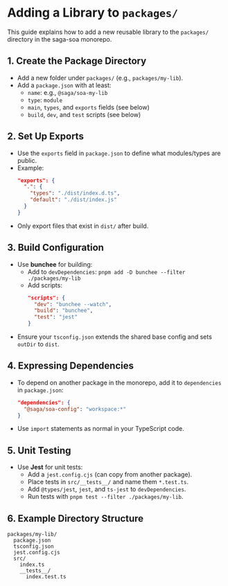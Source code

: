# Adding a Library to `packages/`

This guide explains how to add a new reusable library to the `packages/` directory in the saga-soa monorepo.

## 1. Create the Package Directory
- Add a new folder under `packages/` (e.g., `packages/my-lib`).
- Add a `package.json` with at least:
  - `name`: e.g., `@saga/soa-my-lib`
  - `type`: `module`
  - `main`, `types`, and `exports` fields (see below)
  - `build`, `dev`, and `test` scripts (see below)

## 2. Set Up Exports
- Use the `exports` field in `package.json` to define what modules/types are public.
- Example:
  ```json
  "exports": {
    ".": {
      "types": "./dist/index.d.ts",
      "default": "./dist/index.js"
    }
  }
  ```
- Only export files that exist in `dist/` after build.

## 3. Build Configuration
- Use **bunchee** for building:
  - Add to `devDependencies`: `pnpm add -D bunchee --filter ./packages/my-lib`
  - Add scripts:
    ```json
    "scripts": {
      "dev": "bunchee --watch",
      "build": "bunchee",
      "test": "jest"
    }
    ```
- Ensure your `tsconfig.json` extends the shared base config and sets `outDir` to `dist`.

## 4. Expressing Dependencies
- To depend on another package in the monorepo, add it to `dependencies` in `package.json`:
  ```json
  "dependencies": {
    "@saga/soa-config": "workspace:*"
  }
  ```
- Use `import` statements as normal in your TypeScript code.

## 5. Unit Testing
- Use **Jest** for unit tests:
  - Add a `jest.config.cjs` (can copy from another package).
  - Place tests in `src/__tests__/` and name them `*.test.ts`.
  - Add `@types/jest`, `jest`, and `ts-jest` to `devDependencies`.
  - Run tests with `pnpm test --filter ./packages/my-lib`.

## 6. Example Directory Structure
```
packages/my-lib/
  package.json
  tsconfig.json
  jest.config.cjs
  src/
    index.ts
    __tests__/
      index.test.ts
``` 